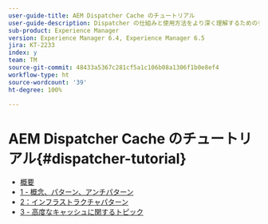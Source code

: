 ```yaml
---
user-guide-title: AEM Dispatcher Cache のチュートリアル
user-guide-description: Dispatcher の仕組みと使用方法をより深く理解するためのチュートリアルです。
sub-product: Experience Manager
version: Experience Manager 6.4, Experience Manager 6.5
jira: KT-2233
index: y
team: TM
source-git-commit: 48433a5367c281cf5a1c106b08a1306f1b0e8ef4
workflow-type: ht
source-wordcount: '39'
ht-degree: 100%

---
```



# AEM Dispatcher Cache のチュートリアル{#dispatcher-tutorial}

+ [概要](overview.md)
+ [1 - 概念、パターン、アンチパターン](chapter-1.md)
+ [2：インフラストラクチャパターン](chapter-2.md)
+ [3 - 高度なキャッシュに関するトピック](chapter-3.md)
